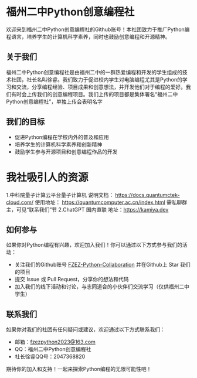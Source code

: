# 福州二中Python创意编程社

欢迎来到福州二中Python创意编程社的Github账号！本社团致力于推广Python编程语言，培养学生的计算机科学素养，同时也鼓励创意编程和开源精神。

## 关于我们

福州二中Python创意编程社是由福州二中的一群热爱编程和开发的学生组成的技术社团，社长名叫徐睿。我们致力于促进校内学生对电脑编程尤其是Python的学习和交流，分享编程经验、项目成果和创意想法，并开发他们对于编程的爱好。我们有时会上传我们的创意编程项目。我们上传的项目都是集体署名“福州二中Python创意编程社”，单独上传会表明名字

## 我们的目标

- 促进Python编程在学校内外的普及和应用
- 培养学生的计算机科学素养和创新精神
- 鼓励学生参与开源项目和创意编程作品的开发

# 我社吸引人的资源
1.中科院量子计算云平台量子计算机
说明文档：
https://docs.quantumctek-cloud.com/
使用地址：
https://quantumcomputer.ac.cn/index.html 
需私聊群主，可见“联系我们”节
2.ChatGPT 国内直联
地址：https://kamiya.dev

## 如何参与

如果你对Python编程有兴趣，欢迎加入我们！你可以通过以下方式参与我们的活动：

- 关注我们的Github账号 [FZEZ-Python-Collaboration](https://github.com/FZEZ-Python-Collaboration) 并在Github上 Star 我们的项目
- 提交 Issue 或 Pull Request，分享你的想法和代码
- 加入我们的线下活动和讨论，与志同道合的小伙伴们交流学习（仅供福州二中学生）

## 联系我们

如果你对我们的社团有任何疑问或建议，欢迎通过以下方式联系我们：

- 邮箱：fzezpython2023@163.com
- QQ：福州二中Python创意编程社
- 社长徐睿QQ号：2047368820

期待你的加入和支持！一起来探索Python编程的无限可能性吧！
